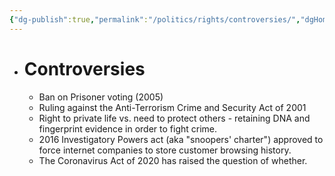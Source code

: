 ```yaml
---
{"dg-publish":true,"permalink":"/politics/rights/controversies/","dgHomeLink":true,"dgPassFrontmatter":false}
---
```


- # Controversies
	- Ban on Prisoner voting (2005)
	- Ruling against the Anti-Terrorism Crime and Security Act of 2001
	- Right to private life vs. need to protect others - retaining DNA and fingerprint evidence in order to fight crime.
	- 2016 Investigatory Powers act (aka "snoopers' charter") approved to force internet companies to store customer browsing history.
	- The Coronavirus Act of 2020 has raised the question of whether.